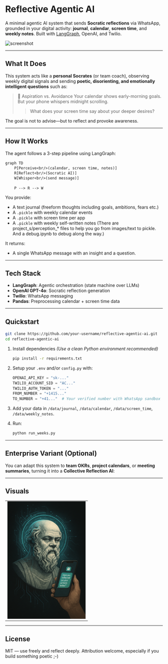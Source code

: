 # Reflective Agentic AI

A minimal agentic AI system that sends **Socratic reflections** via WhatsApp, grounded in your digital activity: **journal**, **calendar**, **screen time**, and **weekly notes**.
Built with [LangGraph](https://github.com/langchain-ai/langgraph), OpenAI, and Twilio.

![screenshot](docs/images/sample_whatsapp_message.png)

---

## What It Does

This system acts like a **personal Socrates** (or team coach), observing weekly digital signals and sending **poetic, disorienting, and emotionally intelligent questions** such as:

> 🌿 Aspiration vs. Avoidance
> Your calendar shows early-morning goals.
> But your phone whispers midnight scrolling.
> > What does your screen time say about your deeper desires?

The goal is not to advise—but to reflect and provoke awareness.

---

## How It Works

The agent follows a 3-step pipeline using LangGraph:

```mermaid
graph TD
    P[Perceive<br/>(calendar, screen time, notes)]
    R[Reflect<br/>(Socratic AI)]
    W[Whisper<br/>(send message)]

    P --> R --> W
```

You provide:
- A text journal (freeform thoughts including goals, ambitions, fears etc.)
- A `.pickle` with weekly calendar events
- A `.pickle` with screen time per app
- A `.pickle` with weekly self-written notes
(There are project_s/perception_* files to help you go from images/text to pickle. And a debug.ipynb to debug along the way.)


It returns:
- A single WhatsApp message with an insight and a question.

---

## Tech Stack

- **LangGraph**: Agentic orchestration (state machine over LLMs)
- **OpenAI GPT-4o**: Socratic reflection generation
- **Twilio**: WhatsApp messaging
- **Pandas**: Preprocessing calendar + screen time data

---

## Quickstart

```bash
git clone https://github.com/your-username/reflective-agentic-ai.git
cd reflective-agentic-ai
```

1. Install dependencies
   *(Use a clean Python environment recommended)*
   ```bash
   pip install -r requirements.txt
   ```

2. Setup your `.env` and/or `config.py` with:
   ```python
   OPENAI_API_KEY = "sk-..."
   TWILIO_ACCOUNT_SID = "AC..."
   TWILIO_AUTH_TOKEN = "..."
   FROM_NUMBER = "+1415..."
   TO_NUMBER = "+41..."  # Your verified number with WhatsApp sandbox
   ```

3. Add your data in `/data/journal`, `/data/calendar`, `/data/screen_time`, `/data/weekly_notes`.

4. Run:
   ```bash
   python run_weeks.py
   ```

---

## Enterprise Variant (Optional)

You can adapt this system to **team OKRs**, **project calendars**, or **meeting summaries**, turning it into a **Collective Reflection AI**:


---

## Visuals

<table>
  <tr>
    <td><img src="images/socrates_head_ai_phone.png" width="250"/></td>
  </tr>
</table>

---

## License

MIT — use freely and reflect deeply.
Attribution welcome, especially if you build something poetic ;-)
